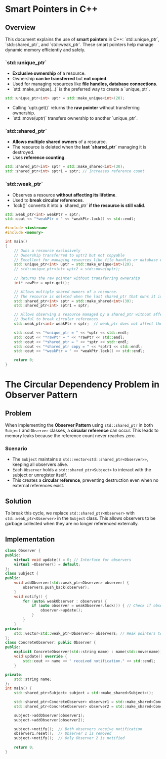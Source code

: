 # Smart Pointers in C++

## Overview
This document explains the use of **smart pointers** in C++: \`std::unique_ptr\`, \`std::shared_ptr\`, and \`std::weak_ptr\`. These smart pointers help manage dynamic memory efficiently and safely.


### \`std::unique_ptr\`
- **Exclusive ownership** of a resource.
- Ownership **can be transferred** but **not copied**.
- Used for managing resources like **file handles, database connections**.
- \`std::make_unique<T>(...)\` is the preferred way to create a \`unique_ptr\`.

```cpp
std::unique_ptr<int> uptr = std::make_unique<int>(20);
```

- Calling \`uptr.get()\` returns the **raw pointer** without transferring ownership.
- \`std::move(uptr)\` transfers ownership to another \`unique_ptr\`.

### \`std::shared_ptr\`
- **Allows multiple shared owners** of a resource.
- The resource is deleted when the **last \`shared_ptr\`** managing it is destroyed.
- Uses **reference counting**.

```cpp
std::shared_ptr<int> sptr = std::make_shared<int>(30);
std::shared_ptr<int> sptr1 = sptr; // Increases reference count
```

### \`std::weak_ptr\`
- Observes a resource **without affecting its lifetime**.
- Used to **break circular references**.
- \`lock()\` converts it into a \`shared_ptr\` **if the resource is still valid**.

```cpp
std::weak_ptr<int> weakPtr = sptr;
std::cout << "*weakPtr = " << *weakPtr.lock() << std::endl;
```

```cpp
#include <iostream>
#include <memory>

int main()
{
    // Owns a resource exclusively
    // Ownership transferred to uptr2 but not copyable
    // Excellent for managing resources like file handles or database connections
    std::unique_ptr<int> uptr = std::make_unique<int>(20);
    // std::unique_ptr<int> uptr2 = std::move(uptr);
    
    // Returns the raw pointer without transferring ownership
    int* rawPtr = uptr.get();

    // Allows multiple shared owners of a resource.
    // The resource is deleted when the last shared_ptr that owns it is destroyed.
    std::shared_ptr<int> sptr = std::make_shared<int>(30);
    std::shared_ptr<int> sptr1 = sptr;

    // Allows observing a resource managed by a shared_ptr without affecting its lifetime.
    // Useful to break circular references.
    std::weak_ptr<int> weakPtr = sptr;  // weak_ptr does not affect the reference count

    std::cout << "*unique_ptr = " << *uptr << std::endl;
    std::cout << "*rawPtr = " << *rawPtr << std::endl;
    std::cout << "*shared_ptr = " << *sptr << std::endl;
    std::cout << "*shared_ptr copy = " << *sptr1 << std::endl;
    std::cout << "*weakPtr = " << *weakPtr.lock() << std::endl;

    return 0;
}
```
# The Circular Dependency Problem in Observer Pattern
## Problem
When implementing the **Observer Pattern** using `std::shared_ptr` in both `Subject` and `Observer` classes, a **circular reference** can occur. This leads to memory leaks because the reference count never reaches zero.
### Scenario
- The `Subject` maintains a `std::vector<std::shared_ptr<Observer>>`, keeping all observers alive.
- Each `Observer` holds a `std::shared_ptr<Subject>` to interact with the subject or unregister itself.
- This creates a **circular reference**, preventing destruction even when no external references exist.
## Solution
To break this cycle, we replace `std::shared_ptr<Observer>` with `std::weak_ptr<Observer>` in the `Subject` class. This allows observers to be garbage collected when they are no longer referenced externally.
## Implementation
```cpp
class Observer {
public:
    virtual void update() = 0; // Interface for observers
    virtual ~Observer() = default;
};
class Subject {
public:
    void addObserver(std::weak_ptr<Observer> observer) {
        observers.push_back(observer);
    }
    void notify() {
        for (auto& weakObserver : observers) {
            if (auto observer = weakObserver.lock()) { // Check if observer is still alive
                observer->update();
            }
        }
    }
private:
    std::vector<std::weak_ptr<Observer>> observers; // Weak pointers to avoid circular references
};
class ConcreteObserver: public Observer {
public:
    explicit ConcreteObserver(std::string name) : name(std::move(name)) {}
    void update() override {
        std::cout << name << " received notification." << std::endl;
    }

private:
    std::string name;
};
int main() {
    std::shared_ptr<Subject> subject = std::make_shared<Subject>();

    std::shared_ptr<ConcreteObserver> observer1 = std::make_shared<ConcreteObserver>("Observer 1");
    std::shared_ptr<ConcreteObserver> observer2 = std::make_shared<ConcreteObserver>("Observer 2");

    subject->addObserver(observer1);
    subject->addObserver(observer2);

    subject->notify();  // Both observers receive notification
    observer1.reset();  // Observer 1 is removed
    subject->notify();  // Only Observer 2 is notified
    
    return 0;
}
```


